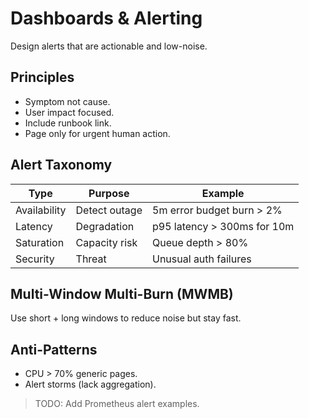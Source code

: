 # Dashboards & Alerting

Design alerts that are actionable and low-noise.

## Principles
- Symptom not cause.
- User impact focused.
- Include runbook link.
- Page only for urgent human action.

## Alert Taxonomy
| Type | Purpose | Example |
|------|---------|---------|
| Availability | Detect outage | 5m error budget burn > 2% |
| Latency | Degradation | p95 latency > 300ms for 10m |
| Saturation | Capacity risk | Queue depth > 80% |
| Security | Threat | Unusual auth failures |

## Multi-Window Multi-Burn (MWMB)
Use short + long windows to reduce noise but stay fast.

## Anti-Patterns
- CPU > 70% generic pages.
- Alert storms (lack aggregation).

> TODO: Add Prometheus alert examples.
